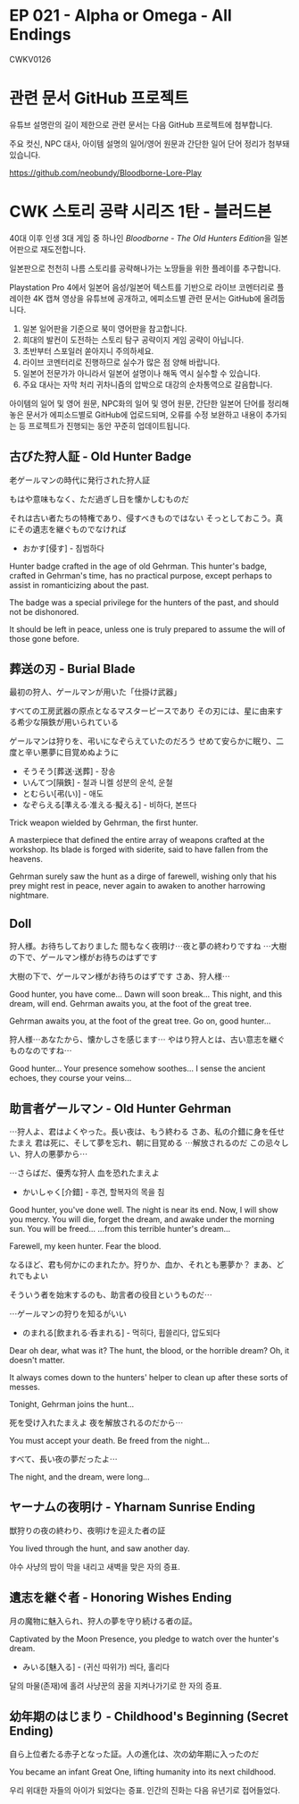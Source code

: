 # EP 021 - Alpha or Omega - All Endings

CWKV0126

# 관련 문서 GitHub 프로젝트

유튜브 설명란의 길이 제한으로 관련 문서는 다음 GitHub 프로젝트에 첨부합니다.

주요 컷신, NPC 대사, 아이템 설명의 일어/영어 원문과 간단한 일어 단어 정리가 첨부돼 있습니다.

https://github.com/neobundy/Bloodborne-Lore-Play

# CWK 스토리 공략 시리즈 1탄 - 블러드본

40대 이후 인생 3대 게임 중 하나인 *Bloodborne - The Old Hunters Edition*을 일본어판으로 재도전합니다.

일본판으로 천천히 나름 스토리를 공략해나가는 노땅들을 위한 플레이를 추구합니다.

Playstation Pro 4에서 일본어 음성/일본어 텍스트를 기반으로 라이브 코멘터리로 플레이한 4K 캡쳐 영상을 유튜브에 공개하고, 에피소드별 관련 문서는 GitHub에 올려둡니다.

1. 일본 일어판을 기준으로 북미 영어판을 참고합니다.
2. 희대의 발컨이 도전하는 스토리 탐구 공략이지 게임 공략이 아닙니다.
3. 초반부터 스포일러 쏟아지니 주의하세요.
4. 라이브 코멘터리로 진행하므로 실수가 많은 점 양해 바랍니다.
5. 일본어 전문가가 아니라서 일본어 설명이나 해독 역시 실수할 수 있습니다.
6. 주요 대사는 자막 처리 귀차니즘의 압박으로 대강의 순차통역으로 갈음합니다.

아이템의 일어 및 영어 원문, NPC화의 일어 및 영어 원문, 간단한 일본어 단어를 정리해 놓은 문서가 에피소드별로 GitHub에 업로드되며, 오류를 수정 보완하고 내용이 추가되는 등 프로젝트가 진행되는 동안 꾸준히 업데이트됩니다.

## 古びた狩人証 - Old Hunter Badge

老ゲールマンの時代に発行された狩人証

もはや意味もなく、ただ過ぎし日を懐かしむものだ

それは古い者たちの特権であり、侵すべきものではない
そっとしておこう。真にその遺志を継ぐものでなければ

* おかす[侵す] - 침범하다

Hunter badge crafted in the age of old Gehrman. 
This hunter's badge, crafted in Gehrman's time,
has no practical purpose, except perhaps to
assist in romanticizing about the past.

The badge was a special privilege for the hunters
of the past, and should not be dishonored.

It should be left in peace, unless one is truly
prepared to assume the will of those gone before.   

## 葬送の刃 - Burial Blade

最初の狩人、ゲールマンが用いた「仕掛け武器」

すべての工房武器の原点となるマスターピースであり
その刃には、星に由来する希少な隕鉄が用いられている

ゲールマンは狩りを、弔いになぞらえていたのだろう
せめて安らかに眠り、二度と辛い悪夢に目覚めぬように

* そうそう[葬送·送葬] - 장송
* いんてつ[隕鉄] - 철과 니켈 성분의 운석, 운철
* とむらい[弔(い)] - 애도
* なぞらえる[準える·准える·擬える] - 비하다, 본뜨다

Trick weapon wielded by Gehrman, the first hunter.

A masterpiece that defined the entire array of weapons
crafted at the workshop. Its blade is forged with siderite,
said to have fallen from the heavens.

Gehrman surely saw the hunt as a dirge of farewell, wishing
only that his prey might rest in peace, never again to awaken
to another harrowing nightmare. 

## Doll

狩人様。お待ちしておりました
間もなく夜明け⋯夜と夢の終わりですね
⋯大樹の下で、ゲールマン様がお待ちのはずです

大樹の下で、ゲールマン様がお待ちのはずです
さあ、狩人様⋯

Good hunter, you have come...
Dawn will soon break... This night, and this dream, will end.
Gehrman awaits you, at the foot of the great tree.

Gehrman awaits you, at the foot of the great tree.
Go on, good hunter...

狩人様⋯あなたから、懐かしさを感じます⋯
やはり狩人とは、古い意志を継ぐものなのですね⋯

Good hunter... Your presence somehow soothes...
I sense the ancient echoes, they course your veins...

## 助言者ゲールマン - Old Hunter Gehrman

⋯狩人よ、君はよくやった。長い夜は、もう終わる
さあ、私の介錯に身を任せたまえ
君は死に、そして夢を忘れ、朝に目覚める
⋯解放されるのだ
この忌々しい、狩人の悪夢から⋯

⋯さらばだ、優秀な狩人
血を恐れたまえよ

* かいしゃく[介錯] - 후견, 할복자의 목을 침

Good hunter, you've done well. The night is near its end.
Now, I will show you mercy.
You will die, forget the dream, and awake under the morning sun.
You will be freed...
...from this terrible hunter's dream...

Farewell, my keen hunter.
Fear the blood.

なるほど、君も何かにのまれたか。狩りか、血か、それとも悪夢か？
まあ、どれでもよい

そういう者を始末するのも、助言者の役目というものだ⋯

⋯ゲールマンの狩りを知るがいい

* のまれる[飲まれる·呑まれる] - 먹히다, 휩쓸리다, 압도되다

Dear oh dear, what was it? The hunt, the blood, or the horrible dream?
Oh, it doesn't matter.

It always comes down to the hunters' helper to clean up after these sorts of messes.

Tonight, Gehrman joins the hunt...

死を受け入れたまえよ
夜を解放されるのだから⋯

You must accept your death.
Be freed from the night...

すべて、長い夜の夢だったよ⋯

The night, and the dream, were long...

## ヤーナムの夜明け - Yharnam Sunrise Ending

獣狩りの夜の終わり、夜明けを迎えた者の証

You lived through the hunt, and saw another day.

야수 사냥의 밤이 막을 내리고 새벽을 맞은 자의 증표.

## 遺志を継ぐ者 - Honoring Wishes Ending

月の魔物に魅入られ、狩人の夢を守り続ける者の証。

Captivated by the Moon Presence, you pledge to watch over the hunter's dream.

* みいる[魅入る] - (귀신 따위가) 씌다, 홀리다

달의 마물(존재)에 홀려 사냥꾼의 꿈을 지켜나가기로 한 자의 증표.

## 幼年期のはじまり - Childhood's Beginning (Secret Ending)

自ら上位者たる赤子となった証。人の進化は、次の幼年期に入ったのだ

You became an infant Great One, lifting humanity into its next childhood.

우리 위대한 자들의 아이가 되었다는 증표. 인간의 진화는 다음 유년기로 접어들었다.